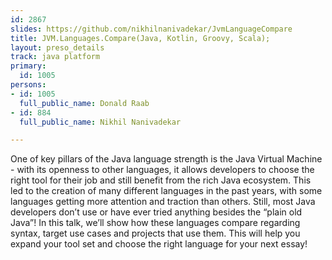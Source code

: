 ```yaml
---
id: 2867
slides: https://github.com/nikhilnanivadekar/JvmLanguageCompare
title: JVM.Languages.Compare(Java, Kotlin, Groovy, Scala);
layout: preso_details
track: java platform
primary:
  id: 1005
persons:
- id: 1005
  full_public_name: Donald Raab
- id: 884
  full_public_name: Nikhil Nanivadekar

---
```

One of key pillars of the Java language strength is the Java Virtual Machine - with its openness to other languages, it allows developers to choose the right tool for their job and still benefit from the rich Java ecosystem. This led to the creation of many different languages in the past years, with some languages getting more attention and traction than others. Still, most Java developers don’t use or have ever tried anything besides the “plain old Java”! In this talk, we’ll show how these languages compare regarding syntax, target use cases and projects that use them. This will help you expand your tool set and choose the right language for your next essay!
